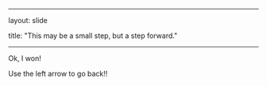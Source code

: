 

---

layout: slide

title: "This may be a small step, but a step forward."

---

Ok, I won!

Use the left arrow to go back!!
